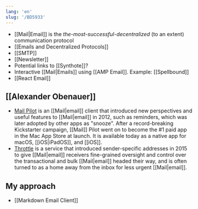```yaml
---
lang: 'en'
slug: '/BD5933'
---
```


- [[Mail|Email]] is the _the-most-successful-decentralized_ (to an extent) communication protocol
- [[Emails and Decentralized Protocols]]
- [[SMTP]]
- [[Newsletter]]
- Potential links to [[Synthote]]?
- Interactive [[Mail|Emails]] using [[AMP Email]]. Example: [[Spellbound]]
- [[React Email]]

## [[Alexander Obenauer]]

- [Mail Pilot](https://www.mailpilot.app/) is an [[Mail|email]] client that introduced new perspectives and useful features to [[Mail|email]] in 2012, such as reminders, which was later adopted by other apps as "snooze". After a record-breaking Kickstarter campaign, [[Mail]] Pilot went on to become the #1 paid app in the Mac App Store at launch. It is available today as a native app for macOS, [[iOS|iPadOS]], and [[iOS]].
- [Throttle](https://throttlehq.com/) is a service that introduced sender-specific addresses in 2015 to give [[Mail|email]] receivers fine-grained oversight and control over the transactional and bulk [[Mail|email]] headed their way, and is often turned to as a home away from the inbox for less urgent [[Mail|email]].

## My approach

- [[Markdown Email Client]]
